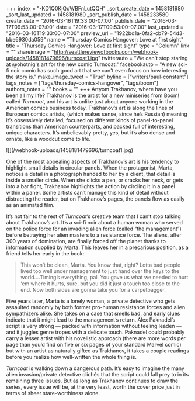 +++
index = "-KD1Q0KjQqWBFnLutQQH"
_sort_create_date = 1458181980
_sort_last_updated = 1458181980
_sort_publish_date = 1458233580
create_date = "2016-03-16T19:33:00-07:00"
publish_date = "2016-03-17T09:53:00-07:00"
date = "2016-03-17T09:53:00-07:00"
last_updated = "2016-03-16T19:33:00-07:00"
preview_url = "1922bd1a-0fa2-cb79-54d3-bbe6930da059"
name = "Thursday Comics Hangover: Love at first sight"
title = "Thursday Comics Hangover: Love at first sight"
type = "Column"
link = ""
shareimage = "http://seattlereviewofbooks.com/webhook-uploads/1458181479696/turncoat1.jpg"
twitterauto = "We can't stop staring at @ohotnig's art for the new comic Turncoat."
facebookauto = "A new sci-fi noir comic has such good art that we can't even focus on how interesting the story is."
make_image_tweet = "True"
byline = ["writers/paul-constant"]
tags_notes = ["tags/thursday-comics-hangover", "tags/boom"]
authors_notes = ""
books = ""
+++
Artyom Trakhanov, where have you been all my life? Trakhanov is the artist for a new miniseries from Boom! called *Turncoat*, and his art is unlike just about anyone working in the American comics business today. Trakhanov’s art is along the lines of European comics artists, (which makes sense, since he’s Russian) meaning it’s obsessively detailed, focused on different kinds of panel-to-panel transitions than American counterparts, and packed full of interesting, unique characters. It’s unbelievably pretty, yes, but it’s also dense and ornate, like a woodcut come to life.

<p class="image-left">![](/webhook-uploads/1458181479696/turncoat1.jpg)</p>One of the most appealing aspects of Trakhanov’s art is his tendency to highlight small details in circular panels. When the protagonist, Marta, notices a detail in a photograph handed to her by a client, that detail is inside a smaller circle. When she clicks a pen, or cracks her neck, or gets into a bar fight, Trakhanov highlights the action by circling it in a panel within a panel. Some artists can’t manage this kind of detail without distracting the reader, but on Trakhanov’s pages, the panels flow as easily as an animated film.

It’s not fair to the rest of *Turncoat*’s creative team that I can’t stop talking about Trakhanov’s art. It’s a sci-fi noir about a human woman who served on the police force for an invading alien force (called “the management”) before betraying her alien masters to a resistance force. The aliens, after 300 years of domination, are finally forced off the planet thanks to information supplied by Marta. This leaves her in a precarious position, as a friend tells her early in the book:

<blockquote>This won’t be clean, Marta. You know that, right? Lotta bad people lived too well under management to just hand over the keys to the world….Timing’s everything, pal. You gave us what we needed to hurt ‘em where it hurts, sure, but you did it just a touch too close to the end. Now both sides are gonna take you for a carpetbagger.</blockquote>

Five years later, Marta is a lonely woman, a private detective who gets assaulted randomly by both former pro-human resistance forces and alien sympathizers alike. She takes on a case that smells bad, and early clues indicate that it might lead to the management’s return. Alex Paknadel’s script is very strong — packed with information without feeling leaden — and it juggles genre tropes with a delicate touch. Paknadel could probably carry a lesser artist with his novelistic approach (there are more words per page than you’d find on five or six pages of your standard Marvel comic) but with an artist as naturally gifted as Trakhanov, it takes a couple readings before you realize how well-written the whole thing is.

*Turncoat* is walking down a dangerous path. It’s easy to imagine the many alien invasion/private detective clichés that the script could fall prey to in its remaining three issues. But as long as Trakhanov continues to draw the series, every issue will be, at the very least, worth the cover price just in terms of sheer stare-worthiness alone.

